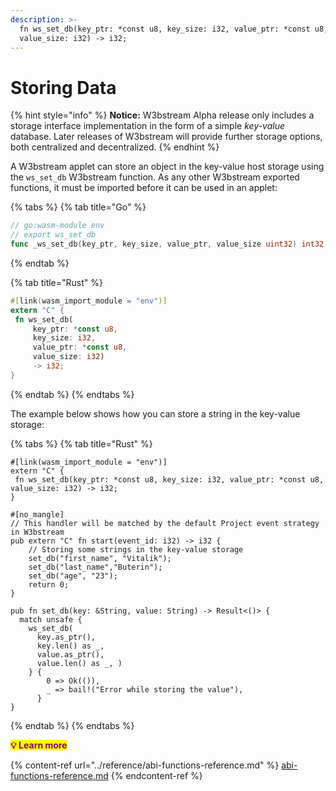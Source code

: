 ```yaml
---
description: >-
  fn ws_set_db(key_ptr: *const u8, key_size: i32, value_ptr: *const u8,
  value_size: i32) -> i32;
---
```


# Storing Data

{% hint style="info" %}
**Notice:** W3bstream Alpha release only includes a storage interface implementation in the form of a simple _key-value_ database. Later releases of W3bstream will provide further storage options, both centralized and decentralized.
{% endhint %}

A W3bstream applet can store an object in the key-value host storage using the `ws_set_db` W3bstream function. As any other W3bstream exported functions, it must be imported before it can be used in an applet:

{% tabs %}
{% tab title="Go" %}
```go
// go:wasm-module env
// export ws_set_db
func _ws_set_db(key_ptr, key_size, value_ptr, value_size uint32) int32

```
{% endtab %}

{% tab title="Rust" %}
```rust
#[link(wasm_import_module = "env")] 
extern "C" { 
 fn ws_set_db(
     key_ptr: *const u8, 
     key_size: i32, 
     value_ptr: *const u8, 
     value_size: i32) 
     -> i32;
}
```
{% endtab %}
{% endtabs %}

The example below shows how you can store a string in the key-value storage:

{% tabs %}
{% tab title="Rust" %}
<pre class="language-rust"><code class="lang-rust">#[link(wasm_import_module = "env")] 
extern "C" { 
 fn ws_set_db(key_ptr: *const u8, key_size: i32, value_ptr: *const u8, value_size: i32) -> i32;
}

#[no_mangle]
// This handler will be matched by the default Project event strategy in W3bstream
pub extern "C" fn start(event_id: i32) -> i32 {
    // Storing some strings in the key-value storage
    set_db("first_name", "Vitalik");
    set_db("last_name","Buterin");
    set_db("age", "23");
    return 0;
}
<strong>
</strong>pub fn set_db(key: &#x26;String, value: String) -> Result&#x3C;()> { 
  match unsafe { 
    ws_set_db( 
      key.as_ptr(), 
      key.len() as _, 
      value.as_ptr(), 
      value.len() as _, ) 
    } { 
        0 => Ok(()), 
        _ => bail!("Error while storing the value"), 
      } 
}
</code></pre>
{% endtab %}
{% endtabs %}

<mark style="color:purple;">**💡 Learn more**</mark>

{% content-ref url="../reference/abi-functions-reference.md" %}
[abi-functions-reference.md](../reference/abi-functions-reference.md)
{% endcontent-ref %}
